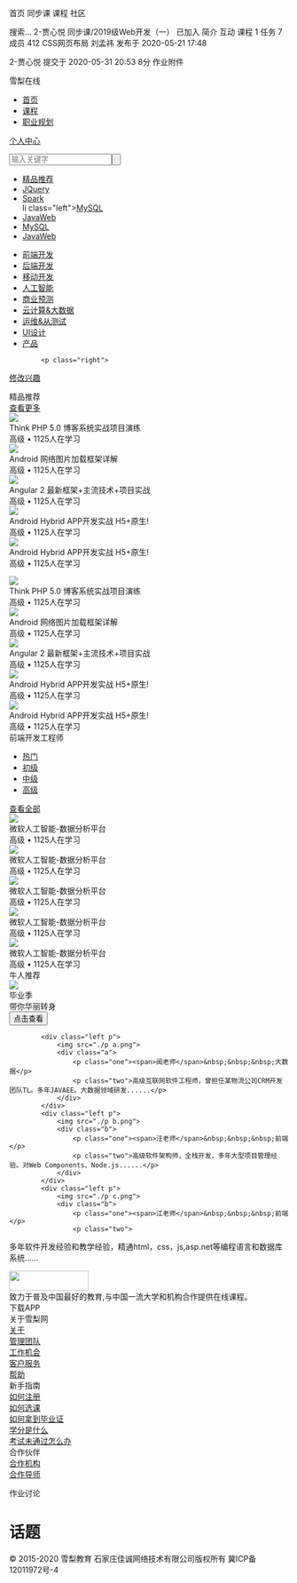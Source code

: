 
首页
同步课
课程
社区

搜索…
 2-贾心悦
同步课/2019级Web开发（一）  已加入
 简介
 互动
 课程 1
 任务 7
 成员 412
CSS网页布局
刘孟祎 发布于 2020-05-21 17:48
 
2-贾心悦
提交于 2020-05-31 20:53
8分
 作业附件

<!DOCTYPE html>
<html>
<head lang="en">
<meta charset="utf-8">
<title>demo</title>
<link rel="stylesheet" type="text/css" href="./1.css">
</head>
<body>
<div class="background">
<div class="nav clear">
<p class="nav-first left">雪梨在线</p>
<ul class="clear">
<li class="left">
<a href="#">首页</a>
</li>
<li class="left">
<a href="#">课程</a>
</li>	
<li class="left">
<a href="#" class="long">职业规划</a>					
</li>
</ul>
<p class="nav-last right"><a href="#">个人中心</a></p>
<form class="clear right">
<input type="text" name="search" placeholder="输入关键字" class="left search-one"><input type="button" name="button" class="search-two left">
</form>
</div>
</div>
<div class="banner">
<div>
<div class="background">
<div class="hobby clear">
<div>
<ul class="clear">
<li class="left"><a href="#">精品推荐</a></li>
<li class="left"><a href="#">JQuery</a></li>
<li class="left"><a href="#">Spark</a></li>
li class="left"><a href="#">MySQL</a></li>
<li class="left"><a href="#">JavaWeb</a></li>
<li class="left"><a href="#">MySQL</a></li>
<li class="left"><a href="#">JavaWeb</a></li>
</ul>
			</div>
			<div class="banner-ul">
				<ul>
					<a href="#"><li class="banner-img">前端开发</li></a>
					<a href="#"><li>后端开发</li></a>
					<a href="#"><li>移动开发</li></a>
					<a href="#"><li>人工智能</li></a>
					<a href="#"><li>商业预测</li></a>
					<a href="#"><li>云计算&大数据</li></a>
					<a href="#"><li>运维&从测试</li></a>
					<a href="#"><li>UI设计</li></a>
					<a href="#"><li>产品</li></a>
				</ul>
			</div>
		</div>
	</div>
	
			<p class="right">
<a href="#">修改兴趣</a></p>
		</div>
		<div class="STB1">
			<div class="left bar1-one">
精品推荐</div>
			<div class="right bar1-two">
<a href="#">查看更多</a></div>
		</div>
	</div>
	<div class="background">
		<div class="image">
			<div class="text-box left">
				<img src="./a.png">
				<div>
					<div class="text-box-one">Think PHP 5.0 博客系统实战项目演练</div>
					<div class="text-box-two"><span>高级</span> • 1125人在学习</div>
				</div>
			</div>
			<div class="text-box left">
				<img src="./b.png">
				<div>
					<div class="text-box-one">Android 网络图片加载框架详解</div>
					<div class="text-box-two"><span>高级</span> • 1125人在学习</div>
				</div>
			</div>
			<div class="text-box left">
				<img src="./c.png">
				<div>
					<div class="text-box-one">Angular 2 最新框架+主流技术+项目实战</div>
					<div class="text-box-two"><span>高级</span> • 1125人在学习</div>
				</div>
			</div>
			<div class="text-box left">
				<img src="./d.png">
				<div>
					<div class="text-box-one">Android Hybrid APP开发实战 H5+原生!</div>
					<div class="text-box-two"><span>高级</span> • 1125人在学习</div>
				</div>
			</div>
			<div class="text-box left text-box-last">
				<img src="./d.png">
				<div>
					<div class="text-box-one">Android Hybrid APP开发实战 H5+原生!</div>
					<div class="text-box-two"><span>高级</span> • 1125人在学习</div>
				</div>
</div>
<div class="text-box left reset">
<img src="./a.png">
				<div>
					<div class="text-box-one">Think PHP 5.0 博客系统实战项目演练</div>
					<div class="text-box-two"><span>高级</span> • 1125人在学习</div>
				</div>
			</div>
			<div class="text-box left reset">
				<img src="./b.png">
				<div>
					<div class="text-box-one">Android 网络图片加载框架详解</div>
					<div class="text-box-two"><span>高级</span> • 1125人在学习</div>
				</div>
			</div>
			<div class="text-box left reset">
				<img src="./c.png">
				<div>
					<div class="text-box-one">Angular 2 最新框架+主流技术+项目实战</div>
					<div class="text-box-two"><span>高级</span> • 1125人在学习</div>
				</div>
			</div>
			<div class="text-box left reset">
				<img src="./d.png">
				<div>
					<div class="text-box-one">Android Hybrid APP开发实战 H5+原生!</div>
					<div class="text-box-two"><span>高级</span> • 1125人在学习</div>
				</div>
			</div>
			<div class="text-box left text-box-last reset">
				<img src="./d.png">
				<div>
					<div class="text-box-one">Android Hybrid APP开发实战 H5+原生!</div>
					<div class="text-box-two"><span>高级</span> • 1125人在学习</div>
				</div>
			</div>
		</div>
	</div>
	<div class="background">
			<div class="rank">
				<div class="rank-first left">前端开发工程师</div>
				<ul>
					<li class="left"><a href="#">热门</a></li>
					<li class="left"><a href="#">初级</a></li>
					<li class="left"><a href="#">中级</a></li>
					<li class="left"><a href="#">高级</a></li>
				</ul>
				<div class="rank-last right"><a href="#">查看全部</a></div>
			</div>
	</div>
	</div>
	<div class="background">
		<div class="two-text-box clear">
			<div class="text-box left reset">
				<img src="./a a.png">
				<div>
					<div class="text-box-one">微软人工智能-数据分析平台</div>
					<div class="text-box-two"><span>高级</span> • 1125人在学习</div>
				</div>
			</div>
			<div class="text-box left reset">
				<img src="./a b.png">
				<div>
					<div class=  "text-box-one">
微软人工智能-数据分析平台</div>
					<div class=  "text-box-two">
<span>高级</span> • 1125人在学习</div>
				</div>
			</div>
			<div class="text-box left reset">
				<img src="./a c.png">
				<div>
					<div class="text-box-one">微软人工智能-数据分析平台</div>
					<div class="text-box-two"><span>高级</span> • 1125人在学习</div>
				</div>
			</div>
			<div class="text-box left reset">
				<img src="./a d.png">
				<div>
					<div class="text-box-one">
微软人工智能-数据分析平台
</div>
					<div class="text-box-two"><span>高级</span> • 1125人在学习</div>
				</div>
			</div>
			<div class="text-box-last left text-box reset">
				<img src="./a e.png">
				<div>
					<div class="text-box-one">微软人工智能-数据分析平台</div>
					<div class="text-box-two"><span>高级</span> • 1125人在学习</div>
				</div>
			</div>
		</div>
		</div>
	<div class="background">
		<div class="recommend">
			<div>牛人推荐</div>
		</div>
	</div>
	<div class="background">
		<div class="two-text-box clear">
			<div class="b a left">
				<img src="./ba.png">
				<div class="text">
					<div><span>毕业季</span><br>带你华丽转身</div>
					<form>
						<input type="button" value="点击查看">
					</form>
				</div>
			</div>

			<div class="left p">
				<img src="./p a.png">
				<div class="a">
					<p class="one"><span>闻老师</span>&nbsp;&nbsp;&nbsp;大数据</p>
					<p class="two">高级互联网软件工程师，曾担任某物流公司CRM开发团队TL。多年JAVAEE。大数据领域研发......</p>
				</div>
			</div>
			<div class="left p">
				<img src="./p b.png">
				<div class="b">
					<p class="one"><span>汪老师</span>&nbsp;&nbsp;&nbsp;前端</p>
					<p class="two">高级软件架构师，全栈开发，多年大型项目管理经验。对Web Components、Node.js......</p>
				</div>
			</div>
			<div class="left p">
				<img src="./p c.png">
				<div class="b">
					<p class="one"><span>江老师</span>&nbsp;&nbsp;&nbsp;前端</p>
					<p class="two">
多年软件开发经验和教学经验，精通html，css，js,asp.net等编程语言和数据库系统......
</p>
				</div>
			</div>
		</div>
	</div>
	<div id = "footer">
		<div class = "left">
			<div clss = "img">
				<img src="png/雪梨在线.png" width="143px" height="36px" >
			</div>
			<div class = "middle">
				致力于普及中国最好的教育,与中国一流大学和机构合作提供在线课程。
			</div>
			<div class = "bottom">
				下载APP
			</div>
		</div>
		<div class = "right">
			<div class = "top">
				关于雪梨网
			</div>
			<div class = "bottom"><a href="#">关于</a></div>
			<div class = "bottom"><a href="#">管理团队</a></div>
			<div class = "bottom"><a href="#">工作机会</a></div>
			<div class = "bottom"><a href="#">客户服务</a></div>
			<div class = "bottom"><a href="#">帮助</a></div>
		</div>
		<div class = "right">
			<div class = "top">
				新手指南
			</div>
			<div class = "bottom"><a href="#">如何注册</a></div>
			<div class = "bottom"><a href="#">如何选课</a></div>
			<div class = "bottom"><a href="#">如何拿到毕业证</a></div>
			<div class = "bottom"><a href="#">学分是什么</a></div>
			<div class = "bottom"><a href="#">考试未通过怎么办</a></div>
		</div>
		<div class = "right">
			<div class = "top">
合作伙伴
</div>
<div class = "bottom">
<a href="#">合作机构</a></div>
			<div class = "bottom">
<a href="#">合作导师</a></div>
		</div>
	</div>
</body>
</html>
	<div>	
	</div>
</body>
</html>

<div class="left p">
				
 

作业讨论

# 话题
© 2015-2020 雪梨教育 石家庄佳诚网络技术有限公司版权所有 冀ICP备12011972号-4
